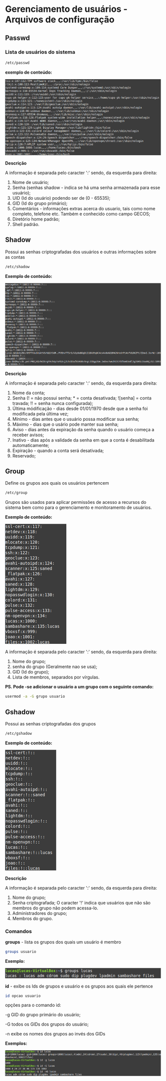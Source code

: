 # Gerenciamento de usuários - Arquivos de configuração



## Passwd

### Lista de usuários do sistema

````bash
/etc/passwd 
````

**exemplo de conteúdo:**

![](https://github.com/lucaschf/administration-and-management-of-computer-networks/blob/main/images/user-management/passwd-content-example.png)

**Descrição**

A informação é separada pelo caracter ':' sendo, da esquerda para direita:

1. Nome de usuário;
2. Senha (senhas shadow - indica se há uma senha armazenada para esse usuário);
3. UID (Id do usuário) podendo ser de (0 - 65535);
4. GID (Id do grupo primário);
5. Comentários - informações extras acerca do usuario, tais como nome completo, telefone etc. Também e conhecido como campo GECOS;
6. Diretório home padrão;
7. Shell padrão.

## Shadow

Possui as senhas criptografadas dos usuários e outras informações sobre as contas

`````bash
/etc/shadow
`````

**Exemplo de conteúdo:**

![](https://github.com/lucaschf/administration-and-management-of-computer-networks/blob/main/images/user-management/shadow-content-example.png)

**Descrição**

A informação é separada pelo caracter ':' sendo, da esquerda para direita:

1. Nome da conta;
2. Senha (! = não possui senha; * = conta desativada; ![senha] = conta travada; !! = senha nunca configurada);
3. Última módificação - dias desde 01/01/1970 desde que a senha foi modificada pela última vez;
4. Mínimo - dias antes que o usuário possa modificar sua senha;
5. Máximo - dias que o usário pode manter sua senha;
6. Aviso - dias antes da expiração da senha quando o usuário começa a receber avisos;
7. Inativo - dias após a validade da senha em que a conta é desabilitada automaticamente;
8. Expiração - quando a conta será desativada;
9. Reservado;

## Group

Define os grupos aos quais os usuários pertencem

````bash
/etc/group
````

Grupos são usados para aplicar permissões de acesso a recursos do sistema bem como para o gerenciamento e monitoramento de usuários.

**Exemplo de conteúdo:**

![](https://github.com/lucaschf/administration-and-management-of-computer-networks/blob/main/images/user-management/group-content-example.png)

A informação é separada pelo caracter ':' sendo, da esquerda para direita:

1. Nome do grupo;
2. senha do grupo (Geralmente nao se usa);
3. GID (Id do grupo);
4. Lista de membros, separados por vírgulas.

**PS. Pode -se adicionar o usuário a um grupo com o seguinte comando:**

````bash
usermod -a -G grupo usuario
````

## Gshadow

Possui as senhas criptografadas dos grupos

````bash
/etc/gshadow
````

**Exemplo de conteúdo:**

![](https://github.com/lucaschf/administration-and-management-of-computer-networks/blob/main/images/user-management/gshadow-content-example.png)

**Descrição**

A informação é separada pelo caracter ':' sendo, da esquerda para direita:

1. Nome do grupo;
2. Senha criptografada; O caracter '!' indica que usuários que não são membros do grupo não podem acessa-lo.
3. Administradores do grupo;
4. Membros do grupo.

### Comandos

**groups** - lista os grupos dos quais um usuário é membro

````bash
groups usuario
````

**Exemplo:**

![](https://github.com/lucaschf/administration-and-management-of-computer-networks/blob/main/images/user-management/groups-example.png)

**id** - exibe os Ids de grupos e usuário e os grupos aos quais ele pertence

````bash
id opcao usuario
````

opções para o comando id:

-g GID do grupo primário do usuário;

-G todos os GIDs dos grupos do usuário;

-n exibe os nomes dos grupos ao invés dos GIDs

**Exemplos:**

![](https://github.com/lucaschf/administration-and-management-of-computer-networks/blob/main/images/user-management/id-example.png)

